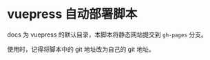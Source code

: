 # vuepress 自动部署脚本

docs 为 vuepress 的默认目录，本脚本将静态网站提交到 `gh-pages` 分支。

使用时，记得将脚本中的 git 地址改为自己的 git 地址。